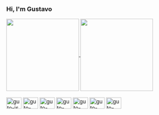### Hi, I'm Gustavo
<div align="left">
  <a href="https://github.com/gsutavo-f">
    <img height="192em" align="center" src="https://github-readme-stats.vercel.app/api?username=gsutavo-f&hide=issues&show_icons=false&theme=gotham&include_all_commits=true&count_private=true"/>
  </a>
  <a href="https://github.com/gsutavo-f">
    <img height="192em" align="center" src="https://github-readme-stats.vercel.app/api/top-langs/?username=gsutavo-f&layout=compact&langs_count=7&theme=gotham"/>
  </a>
</div>
<div style="display: inline_block"><br>
  <img align="center" alt="guto-js" height="30" width="40" src="https://cdn.jsdelivr.net/gh/devicons/devicon/icons/javascript/javascript-plain.svg" />
  <img align="center" alt="guto-html" height="30" width="40" src="https://cdn.jsdelivr.net/gh/devicons/devicon/icons/html5/html5-plain.svg" />
  <img align="center" alt="guto-css" height="30" width="40" src="https://cdn.jsdelivr.net/gh/devicons/devicon/icons/css3/css3-plain.svg" />
  <img align="center" alt="guto-java" height="30" width="40" src="https://cdn.jsdelivr.net/gh/devicons/devicon/icons/java/java-plain.svg" />
  <img align="center" alt="guto-post" height="30" width="40" src="https://cdn.jsdelivr.net/gh/devicons/devicon/icons/postgresql/postgresql-plain.svg" />
  <img align="center" alt="guto-flutter" height="30" width="40" src="https://cdn.jsdelivr.net/gh/devicons/devicon/icons/flutter/flutter-original.svg" />
  <img align="center" alt="guto-dart" height="30" width="40" src="https://cdn.jsdelivr.net/gh/devicons/devicon/icons/dart/dart-plain.svg" />
</div>
